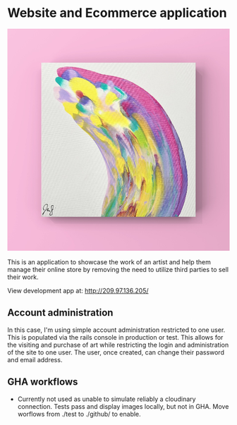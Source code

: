 # Website and Ecommerce application

![Beautiful Art Piece by Artist](https://github.com/AngelLozan/aoj/blob/master/app/assets/images/photo1.jpeg?raw=true)

This is an application to showcase the work of an artist and help them manage their online store by removing the need to utilize third parties to sell their work.

View development app at: http://209.97.136.205/

## Account administration

In this case, I'm using simple account administration restricted to one user. This is populated via the rails console in production or test. This allows for the visiting and purchase of art while restricting the login and administration of the site to one user. The user, once created, can change their password and email address.

## GHA workflows
- Currently not used as unable to simulate reliably a cloudinary connection. Tests pass and display images locally, but not in GHA. Move worflows from ./test to ./github/ to enable.
